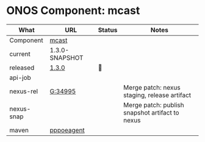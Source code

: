 ONOS Component: mcast
=====================

| What | URL | Status | Notes |
| ---- | --- | ------ | ----- |
| Component  | [mcast](https://gerrit.opencord.org/plugins/gitiles/mcast) | | |
| current    | 1.3.0-SNAPSHOT | | |    
| released   | [1.3.0](https://mvnrepository.com/artifact/org.opencord/pppoeagent) | :hammer: | |
| api-job    | | | |
| nexus-rel  | [G:34995](https://gerrit.opencord.org/c/mcast/+/34995) | | Merge patch: nexus staging, release artifact |
| nexus-snap | | | Merge patch: publish snapshot artifact to nexus |
| maven | [pppoeagent](https://mvnrepository.com/artifact/org.opencord/pppoeagent) | | | Release staged on nexus, publishing to mvc |
